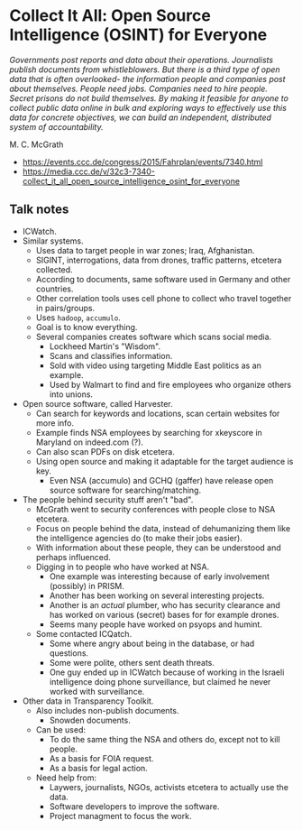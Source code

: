 # Collect It All: Open Source Intelligence (OSINT) for Everyone

*Governments post reports and data about their operations. Journalists publish documents from whistleblowers. But there is a third type of open data that is often overlooked- the information people and companies post about themselves. People need jobs. Companies need to hire people. Secret prisons do not build themselves. By making it feasible for anyone to collect public data online in bulk and exploring ways to effectively use this data for concrete objectives, we can build an independent, distributed system of accountability.*

M. C. McGrath

- https://events.ccc.de/congress/2015/Fahrplan/events/7340.html
- https://media.ccc.de/v/32c3-7340-collect_it_all_open_source_intelligence_osint_for_everyone


## Talk notes

- ICWatch.
- Similar systems.
    - Uses data to target people in war zones; Iraq, Afghanistan.
    - SIGINT, interrogations, data from drones, traffic patterns, etcetera collected.
    - According to documents, same software used in Germany and other countries.
    - Other correlation tools uses cell phone to collect who travel together in pairs/groups.
    - Uses `hadoop`, `accumulo`.
    - Goal is to know everything.
    - Several companies creates software which scans social media.
        - Lockheed Martin's "Wisdom".
        - Scans and classifies information.
        - Sold with video using targeting Middle East politics as an example.
        - Used by Walmart to find and fire employees who organize others into unions.
- Open source software, called Harvester.
    - Can search for keywords and locations, scan certain websites for more info.
    - Example finds NSA employees by searching for xkeyscore in Maryland on indeed.com (?).
    - Can also scan PDFs on disk etcetera.
    - Using open source and making it adaptable for the target audience is key.
        - Even NSA (accumulo) and GCHQ (gaffer) have release open source software for searching/matching.
- The people behind security stuff aren't "bad".
    - McGrath went to security conferences with people close to NSA etcetera.
    - Focus on people behind the data, instead of dehumanizing them like the intelligence agencies do (to make their jobs easier).
    - With information about these people, they can be understood and perhaps influenced.
    - Digging in to people who have worked at NSA.
        - One example was interesting because of early involvement (possibly) in PRISM.
        - Another has been working on several interesting projects.
        - Another is an _actual_ plumber, who has security clearance and has worked on various (secret) bases for for example drones.
        - Seems many people have worked on psyops and humint.
    - Some contacted ICQatch.
        - Some where angry about being in the database, or had questions.
        - Some were polite, others sent death threats.
        - One guy ended up in ICWatch because of working in the Israeli intelligence doing phone surveillance, but claimed he never worked with surveillance.
- Other data in Transparency Toolkit.
    - Also includes non-publish documents.
        - Snowden documents.
    - Can be used:
        - To do the same thing the NSA and others do, except not to kill people.
        - As a basis for FOIA request.
        - As a basis for legal action.
    - Need help from:
        - Laywers, journalists, NGOs, activists etcetera to actually use the data.
        - Software developers to improve the software.
        - Project managment to focus the work.


